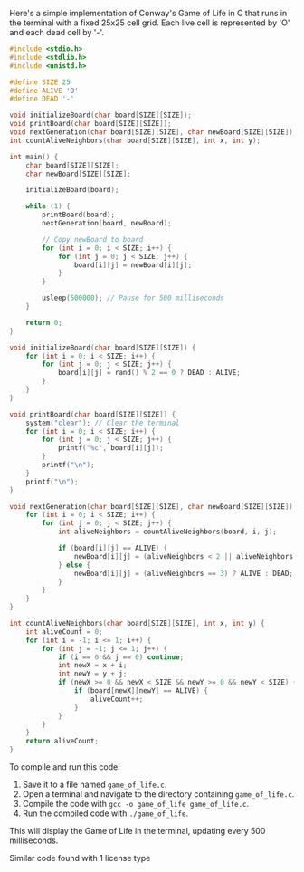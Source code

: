 Here's a simple implementation of Conway's Game of Life in C that runs in the terminal with a fixed 25x25 cell grid. Each live cell is represented by 'O' and each dead cell by '-'.

```c
#include <stdio.h>
#include <stdlib.h>
#include <unistd.h>

#define SIZE 25
#define ALIVE 'O'
#define DEAD '-'

void initializeBoard(char board[SIZE][SIZE]);
void printBoard(char board[SIZE][SIZE]);
void nextGeneration(char board[SIZE][SIZE], char newBoard[SIZE][SIZE]);
int countAliveNeighbors(char board[SIZE][SIZE], int x, int y);

int main() {
    char board[SIZE][SIZE];
    char newBoard[SIZE][SIZE];

    initializeBoard(board);

    while (1) {
        printBoard(board);
        nextGeneration(board, newBoard);

        // Copy newBoard to board
        for (int i = 0; i < SIZE; i++) {
            for (int j = 0; j < SIZE; j++) {
                board[i][j] = newBoard[i][j];
            }
        }

        usleep(500000); // Pause for 500 milliseconds
    }

    return 0;
}

void initializeBoard(char board[SIZE][SIZE]) {
    for (int i = 0; i < SIZE; i++) {
        for (int j = 0; j < SIZE; j++) {
            board[i][j] = rand() % 2 == 0 ? DEAD : ALIVE;
        }
    }
}

void printBoard(char board[SIZE][SIZE]) {
    system("clear"); // Clear the terminal
    for (int i = 0; i < SIZE; i++) {
        for (int j = 0; j < SIZE; j++) {
            printf("%c", board[i][j]);
        }
        printf("\n");
    }
    printf("\n");
}

void nextGeneration(char board[SIZE][SIZE], char newBoard[SIZE][SIZE]) {
    for (int i = 0; i < SIZE; i++) {
        for (int j = 0; j < SIZE; j++) {
            int aliveNeighbors = countAliveNeighbors(board, i, j);

            if (board[i][j] == ALIVE) {
                newBoard[i][j] = (aliveNeighbors < 2 || aliveNeighbors > 3) ? DEAD : ALIVE;
            } else {
                newBoard[i][j] = (aliveNeighbors == 3) ? ALIVE : DEAD;
            }
        }
    }
}

int countAliveNeighbors(char board[SIZE][SIZE], int x, int y) {
    int aliveCount = 0;
    for (int i = -1; i <= 1; i++) {
        for (int j = -1; j <= 1; j++) {
            if (i == 0 && j == 0) continue;
            int newX = x + i;
            int newY = y + j;
            if (newX >= 0 && newX < SIZE && newY >= 0 && newY < SIZE) {
                if (board[newX][newY] == ALIVE) {
                    aliveCount++;
                }
            }
        }
    }
    return aliveCount;
}
```

To compile and run this code:

1. Save it to a file named `game_of_life.c`.
2. Open a terminal and navigate to the directory containing `game_of_life.c`.
3. Compile the code with `gcc -o game_of_life game_of_life.c`.
4. Run the compiled code with `./game_of_life`.

This will display the Game of Life in the terminal, updating every 500 milliseconds.

Similar code found with 1 license type